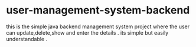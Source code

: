 # user-management-system-backend

this is the simple java backend management system project where the user can update,delete,show and enter the details .
its simple but easily understandable .
